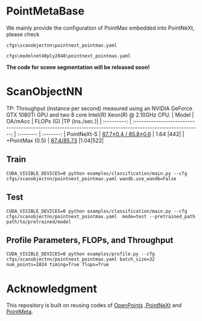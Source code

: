 # PointMetaBase
We mainly provide the configuration of PointMax embedded into PointNeXt, please check
```
cfgs\scanobjectnn\pointnext_pointmax.yaml

cfgs\modelnet40ply2048\pointnext_pointmax.yaml
```

**The code for scene segmentation will be released soon!** 
# ScanObjectNN
TP: Throughput (instance per second) measured using an NVIDIA GeForce GTX 1080Ti GPU and two 8 core Intel(R) Xeon(R) @ 2.10GHz CPU.
|    Model    |                                                   OA/mAcc                                                   | FLOPs (G) |TP (ins./sec.)|
| :---------: | :---------------------------------------------------------------------------------------------------------: | :-------: | :-------: 
| PointNeXt-S | [87.7±0.4 / 85.8±0.6](https://drive.google.com/drive/folders/1A584C9x5uAqppbjNNiVqlA_7uOOOlEII?usp=sharing) |    1.64   |442|
|  +PointMax (0.5)  |  [87.4/85.73](https://drive.google.com/drive/folders/1U-gKF9olvn678YcuKrykzbcikGQJFEAK?usp=sharing)      |1.04|522|                                                                            

## Train

``` 
CUDA_VISIBLE_DEVICES=0 python examples/classification/main.py --cfg cfgs/scanobjectnn/pointnext_pointmax.yaml wandb.use_wandb=False

```
## Test

``` 
CUDA_VISIBLE_DEVICES=0 python examples/classification/main.py --cfg cfgs/scanobjectnn/pointnext_pointmax.yaml  mode=test --pretrained_path path/to/pretrained/model
```

## Profile Parameters, FLOPs, and Throughput

``` 
CUDA_VISIBLE_DEVICES=0 python examples/profile.py --cfg cfgs/scanobjectnn/pointnext_pointmax.yaml batch_size=32 num_points=1024 timing=True flops=True
```

# Acknowledgment
This repository is built on reusing codes of [OpenPoints](https://github.com/guochengqian/openpoints/tree/baeca5e319aa2e756d179e494469eb7f5ffd29f0) [,PointNeXt](https://github.com/guochengqian/PointNeXt.git) and [PointMeta](https://github.com/linhaojia13/PointMetaBase.git).

